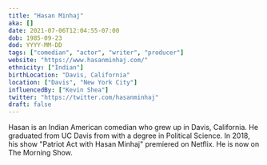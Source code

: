 ```yaml
---
title: "Hasan Minhaj"
aka: []
date: 2021-07-06T12:04:55-07:00
dob: 1985-09-23
dod: YYYY-MM-DD
tags: ["comedian", "actor", "writer", "producer"]
website: "https://www.hasanminhaj.com/"
ethnicity: ["Indian"]
birthLocation: "Davis, California"
location: ["Davis", "New York City"]
influencedBy: ["Kevin Shea"]
twitter: "https://twitter.com/hasanminhaj"
draft: false
---
```


Hasan is an Indian American comedian who grew up in Davis, California. He graduated from UC Davis from with a degree in Political Science. In 2018, his show "Patriot Act with Hasan Minhaj" premiered on Netflix. He is now on The Morning Show.
